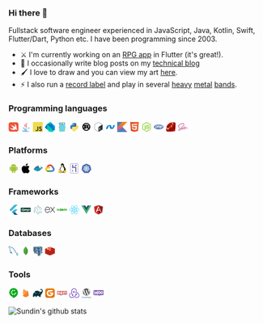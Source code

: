 ### Hi there 👋

Fullstack software engineer experienced in JavaScript, Java, Kotlin, Swift, Flutter/Dart, Python etc.
I have been programming since 2003.

- ⚔️ I'm currently working on an [RPG app](https://www.sound-realms.com/) in Flutter (it's great!).
- 📰 I occasionally write blog posts on my [technical blog](https://sundin.github.io/)
- 🖌️ I love to draw and you can view my art [here](https://www.ggsundin.art).
- ⚡ I also run a [record label](https://www.jawbreaker.se/) and play in several [heavy](https://www.armory.se/) [metal](https://www.tyrannosatan.se/) [bands](https://www.metal-archives.com/bands/Stormdeath/3540317214).

### Programming languages

<code><img height="20" src="https://github.com/devicons/devicon/blob/master/icons/swift/swift-original.svg" title="Swift"></code>
<code><img height="20" src="https://github.com/devicons/devicon/blob/master/icons/java/java-original.svg" title="Java"></code>
<code><img height="20" src="https://github.com/devicons/devicon/blob/master/icons/javascript/javascript-original.svg" title="JavaScript"></code>
<code><img height="20" src="https://github.com/devicons/devicon/blob/develop/icons/dart/dart-original.svg" title="Dart"></code>
<code><img height="20" src="https://github.com/devicons/devicon/blob/master/icons/go/go-original.svg" title="Go"></code>
<code><img height="20" src="https://github.com/devicons/devicon/blob/master/icons/python/python-original.svg" title="Python"></code>
<code><img height="20" src="https://github.com/devicons/devicon/blob/master/icons/rust/rust-plain.svg" title="Rust"></code>
<code><img height="20" src="https://github.com/devicons/devicon/blob/master/icons/bash/bash-original.svg" title="Bash"></code>
<code><img height="20" src="https://github.com/devicons/devicon/blob/master/icons/dot-net/dot-net-original.svg" title=".NET"></code>
<code><img height="20" src="https://github.com/devicons/devicon/blob/master/icons/kotlin/kotlin-original.svg" title="Kotlin"></code>
<code><img height="20" src="https://github.com/devicons/devicon/blob/master/icons/html5/html5-original.svg" title="HTML5"></code>
<code><img height="20" src="https://github.com/devicons/devicon/blob/master/icons/nodejs/nodejs-original.svg" title="Node"></code>
<code><img height="20" src="https://github.com/devicons/devicon/blob/master/icons/php/php-plain.svg" title="PHP"></code>
<code><img height="20" src="https://github.com/devicons/devicon/blob/master/icons/ruby/ruby-original.svg" title="Ruby"></code>
<code><img height="20" src="https://github.com/devicons/devicon/blob/master/icons/sass/sass-original.svg" title="Sass"></code>

### Platforms

<code><img height="20" src="https://github.com/devicons/devicon/blob/master/icons/android/android-original.svg" title="Android"></code>
<code><img height="20" src="https://github.com/devicons/devicon/blob/master/icons/apple/apple-original.svg" title="iOS"></code>
<code><img height="20" src="https://github.com/devicons/devicon/blob/master/icons/docker/docker-original.svg" title="Docker"></code>
<code><img height="20" src="https://github.com/devicons/devicon/blob/master/icons/googlecloud/googlecloud-original.svg" title="Google Cloud"></code>
<code><img height="20" src="https://github.com/devicons/devicon/blob/master/icons/linux/linux-original.svg" title="Linux"></code>
<code><img height="20" src="https://github.com/devicons/devicon/blob/master/icons/heroku/heroku-original.svg" title="Heroku"></code>
<code><img height="20" src="https://github.com/devicons/devicon/blob/master/icons/kubernetes/kubernetes-plain.svg" title="Kubernetes"></code>


### Frameworks

<code><img height="20" src="https://github.com/devicons/devicon/blob/master/icons/flutter/flutter-original.svg" title="Flutter"></code>
<code><img height="20" src="https://github.com/devicons/devicon/blob/master/icons/django/django-original.svg" title="Django"></code>
<code><img height="20" src="https://github.com/devicons/devicon/blob/master/icons/electron/electron-original.svg" title="Electron"></code>
<code><img height="20" src="https://github.com/devicons/devicon/blob/master/icons/express/express-original.svg" title="Node Express"></code>
<code><img height="20" src="https://github.com/devicons/devicon/blob/master/icons/nginx/nginx-original.svg" title="NGINX"></code>
<code><img height="20" src="https://github.com/devicons/devicon/blob/master/icons/react/react-original.svg" title="React"></code>
<code><img height="20" src="https://github.com/devicons/devicon/blob/master/icons/vuejs/vuejs-original.svg" title="Vue"></code>
<code><img height="20" src="https://github.com/devicons/devicon/blob/master/icons/angularjs/angularjs-original.svg" title="Angular"></code>


### Databases

<code><img height="20" src="https://github.com/devicons/devicon/blob/master/icons/mysql/mysql-original.svg" title="MySQL"></code>
<code><img height="20" src="https://github.com/devicons/devicon/blob/master/icons/mongodb/mongodb-original.svg" title="MongoDB"></code>
<code><img height="20" src="https://github.com/devicons/devicon/blob/master/icons/postgresql/postgresql-original.svg" title="PostgreSQL"></code>
<code><img height="20" src="https://github.com/devicons/devicon/blob/master/icons/redis/redis-original.svg" title="Redis"></code>

### Tools
<code><img height="20" src="https://github.com/devicons/devicon/blob/master/icons/cucumber/cucumber-plain.svg" title="Cucumber"></code>
<code><img height="20" src="https://github.com/devicons/devicon/blob/master/icons/firebase/firebase-plain.svg" title="Firebase"></code>
<code><img height="20" src="https://github.com/devicons/devicon/blob/master/icons/gradle/gradle-plain.svg" title="Gradle"></code>
<code><img height="20" src="https://github.com/devicons/devicon/blob/master/icons/gatling/gatling-plain.svg" title="Gatling"></code>
<code><img height="20" src="https://github.com/devicons/devicon/blob/master/icons/npm/npm-original-wordmark.svg" title="NPM"></code>
<code><img height="20" src="https://github.com/devicons/devicon/blob/master/icons/redux/redux-original.svg" title="Redux"></code>
<code><img height="20" src="https://github.com/devicons/devicon/blob/master/icons/wordpress/wordpress-original.svg" title="WordPress"></code>
<code><img height="20" src="https://github.com/devicons/devicon/blob/master/icons/woocommerce/woocommerce-original.svg" title="WooCommerce"></code>

![Sundin's github stats](https://github-readme-stats.vercel.app/api?username=Sundin&show_icons=true&title_color=fff&icon_color=79ff97&text_color=9f9f9f&bg_color=151515)

<!--
Inspired by https://github.com/YazeedAlKhalaf/YazeedAlKhalaf/blob/master/README.md
Find icons to use here https://github.com/devicons/devicon/tree/master/icons
-->
